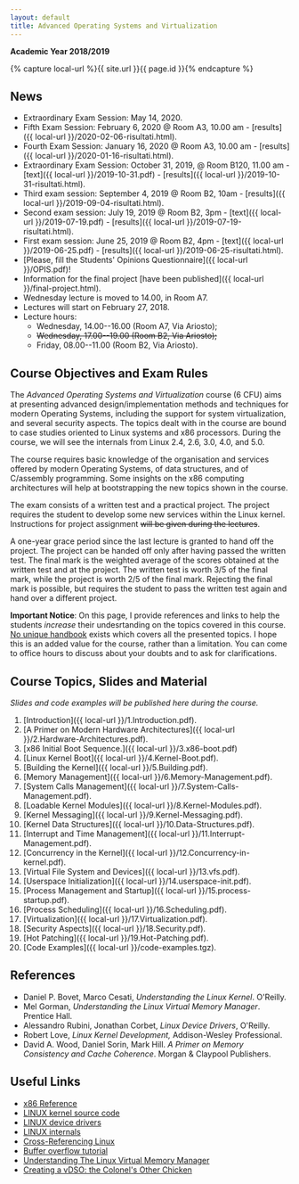 ```yaml
---
layout: default
title: Advanced Operating Systems and Virtualization
---
```

**Academic Year 2018/2019**

{% capture local-url %}{{ site.url }}{{ page.id }}{% endcapture %}

News
----


* Extraordinary Exam Session: May 14, 2020.
* Fifth Exam Session: February 6, 2020 @ Room A3, 10.00 am - [results]({{ local-url }}/2020-02-06-risultati.html).
* Fourth Exam Session: January 16, 2020 @ Room A3, 10.00 am - [results]({{ local-url }}/2020-01-16-risultati.html).
* Extraordinary Exam Session: October 31, 2019, @ Room B120, 11.00 am - [text]({{ local-url }}/2019-10-31.pdf) - [results]({{ local-url }}/2019-10-31-risultati.html).
* Third exam session: September 4, 2019 @ Room B2, 10am - [results]({{ local-url }}/2019-09-04-risultati.html).
* Second exam session: July 19, 2019 @ Room B2, 3pm - [text]({{ local-url }}/2019-07-19.pdf) - [results]({{ local-url }}/2019-07-19-risultati.html).
* First exam session: June 25, 2019 @ Room B2, 4pm - [text]({{ local-url }}/2019-06-25.pdf) - [results]({{ local-url }}/2019-06-25-risultati.html).
* [Please, fill the Students' Opinions Questionnaire]({{ local-url }}/OPIS.pdf)!
* Information for the final project [have been published]({{ local-url }}/final-project.html).
* Wednesday lecture is moved to 14.00, in Room A7.
* Lectures will start on February 27, 2018.
* Lecture hours:
  - Wednesday, 14.00--16.00 (Room A7, Via Ariosto);
  - ~~Wednesday, 17.00--19.00 (Room B2, Via Ariosto);~~
  - Friday, 08.00--11.00 (Room B2, Via Ariosto).


Course Objectives and Exam Rules
--------------------------------

The *Advanced Operating Systems and Virtualization* course (6 CFU) aims at presenting advanced design/implementation methods and techniques for modern Operating Systems, including the support for system virtualization, and several security aspects.
The topics dealt with in the course are bound to case studies oriented to Linux systems and x86 processors. During the course, we will see the internals from Linux 2.4, 2.6, 3.0, 4.0, and 5.0.

The course requires basic knowledge of the organisation and services offered by modern Operating Systems, of data structures, and of C/assembly programming. Some insights on the x86 computing architectures will help at bootstrapping the new topics shown in the course.

The exam consists of a written test and a practical project. The project requires the student to develop some new services within the Linux kernel.
Instructions for project assignment ~~will be given during the lectures~~.

A one-year grace period since the last lecture is granted to hand off the project. The project can be handed off only after having passed the written test. The final mark is the weighted average of the scores obtained at the written test and at the project. The written test is worth 3/5 of the final mark, while the project is worth 2/5 of the final mark. Rejecting the final mark is possible, but requires the student to pass the written test again and hand over a different project.

**Important Notice**: On this page, I provide references and links to help the students *increase* their undesrtanding on the topics covered in this course. <u>No unique handbook</u> exists which covers all the presented topics. I hope this is an added value for the course, rather than a limitation. You can come to office hours to discuss about your doubts and to ask for clarifications.


Course Topics, Slides and Material
-------------

*Slides and code examples will be published here during the course.*

1. [Introduction]({{ local-url }}/1.Introduction.pdf).
2. [A Primer on Modern Hardware Architectures]({{ local-url }}/2.Hardware-Architectures.pdf).
3. [x86 Initial Boot Sequence.]({{ local-url }}/3.x86-boot.pdf)
4. [Linux Kernel Boot]({{ local-url }}/4.Kernel-Boot.pdf).
5. [Building the Kernel]({{ local-url }}/5.Building.pdf).
6. [Memory Management]({{ local-url }}/6.Memory-Management.pdf).
7. [System Calls Management]({{ local-url }}/7.System-Calls-Management.pdf).
8. [Loadable Kernel Modules]({{ local-url }}/8.Kernel-Modules.pdf).
9. [Kernel Messaging]({{ local-url }}/9.Kernel-Messaging.pdf).
10. [Kernel Data Structures]({{ local-url }}/10.Data-Structures.pdf).
11. [Interrupt and Time Management]({{ local-url }}/11.Interrupt-Management.pdf).
12. [Concurrency in the Kernel]({{ local-url }}/12.Concurrency-in-kernel.pdf).
13. [Virtual File System and Devices]({{ local-url }}/13.vfs.pdf).
14. [Userspace Initialization]({{ local-url }}/14.userspace-init.pdf).
15. [Process Management and Startup]({{ local-url }}/15.process-startup.pdf).
16. [Process Scheduling]({{ local-url }}/16.Scheduling.pdf).
17. [Virtualization]({{ local-url }}/17.Virtualization.pdf).
18. [Security Aspects]({{ local-url }}/18.Security.pdf).
19. [Hot Patching]({{ local-url }}/19.Hot-Patching.pdf).
20. [Code Examples]({{ local-url }}/code-examples.tgz).


References
----------

* Daniel P. Bovet, Marco Cesati, *Understanding the Linux Kernel*. O'Reilly.
* Mel Gorman, *Understanding the Linux Virtual Memory Manager*. Prentice Hall.
* Alessandro Rubini, Jonathan Corbet, *Linux Device Drivers*, O'Reilly.
* Robert Love, *Linux Kernel Development,* Addison-Wesley Professional.
* David A. Wood, Daniel Sorin, Mark Hill. *A Primer on Memory Consistency and Cache Coherence*. Morgan & Claypool Publishers.

Useful Links
----------

- [x86 Reference](http://x86asm.net/)
- [LINUX kernel source code](http://www.kernel.org/)
- [LINUX device drivers](http://www.xml.com/ldd/chapter/book/)
- [LINUX internals](http://en.tldp.org/LDP/tlk/tlk.html)
- [Cross-Referencing Linux](https://elixir.free-electrons.com/linux/latest/source)
- [Buffer overflow tutorial](http://archiv.infsec.ethz.ch/people/schapatr/BOtutorial.pdf)
- [Understanding The Linux Virtual Memory Manager](https://www.kernel.org/doc/gorman/pdf/understand.pdf)
- [Creating a vDSO: the Colonel's Other Chicken](http://www.linuxjournal.com/content/creating-vdso-colonels-other-chicken)
